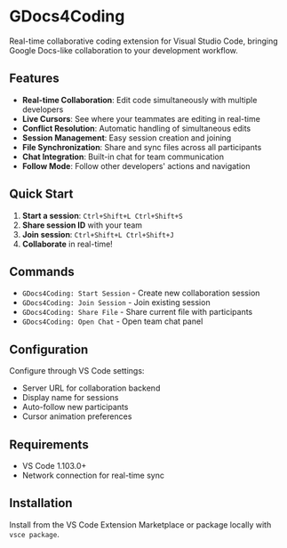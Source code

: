 # GDocs4Coding

Real-time collaborative coding extension for Visual Studio Code, bringing Google Docs-like collaboration to your development workflow.

## Features

- **Real-time Collaboration**: Edit code simultaneously with multiple developers
- **Live Cursors**: See where your teammates are editing in real-time
- **Conflict Resolution**: Automatic handling of simultaneous edits
- **Session Management**: Easy session creation and joining
- **File Synchronization**: Share and sync files across all participants
- **Chat Integration**: Built-in chat for team communication
- **Follow Mode**: Follow other developers' actions and navigation

## Quick Start

1. **Start a session**: `Ctrl+Shift+L Ctrl+Shift+S`
2. **Share session ID** with your team
3. **Join session**: `Ctrl+Shift+L Ctrl+Shift+J`
4. **Collaborate** in real-time!

## Commands

- `GDocs4Coding: Start Session` - Create new collaboration session
- `GDocs4Coding: Join Session` - Join existing session
- `GDocs4Coding: Share File` - Share current file with participants
- `GDocs4Coding: Open Chat` - Open team chat panel

## Configuration

Configure through VS Code settings:
- Server URL for collaboration backend
- Display name for sessions
- Auto-follow new participants
- Cursor animation preferences

## Requirements

- VS Code 1.103.0+
- Network connection for real-time sync

## Installation

Install from the VS Code Extension Marketplace or package locally with `vsce package`.

